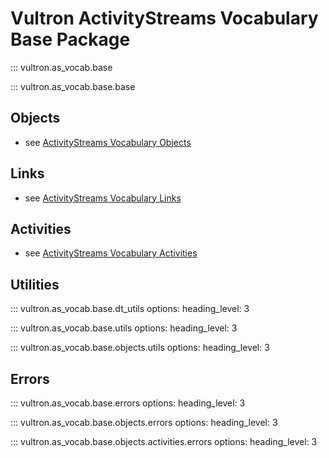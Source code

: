 # Vultron ActivityStreams Vocabulary Base Package

::: vultron.as_vocab.base

::: vultron.as_vocab.base.base

## Objects

- see [ActivityStreams Vocabulary Objects](/reference/code/as_vocab/as_objects.md)

## Links

- see [ActivityStreams Vocabulary Links](/reference/code/as_vocab/as_links.md)

## Activities

- see [ActivityStreams Vocabulary Activities](/reference/code/as_vocab/as_activities.md)

## Utilities

::: vultron.as_vocab.base.dt_utils
    options:
        heading_level: 3

::: vultron.as_vocab.base.utils
    options:
        heading_level: 3

::: vultron.as_vocab.base.objects.utils
    options:
        heading_level: 3

## Errors

::: vultron.as_vocab.base.errors
    options:
        heading_level: 3

::: vultron.as_vocab.base.objects.errors
    options:
        heading_level: 3

::: vultron.as_vocab.base.objects.activities.errors
    options:
        heading_level: 3
